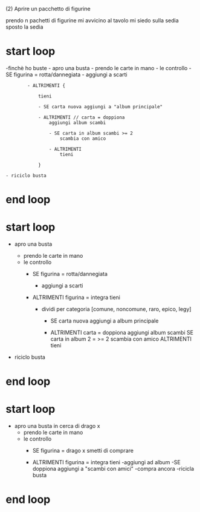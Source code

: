 (2) Aprire un pacchetto di figurine

prendo n pachetti di figurine
mi avvicino al tavolo
mi siedo sulla sedia
sposto la sedia
# start loop
-finchè ho buste 
    - apro una busta 
        - prendo le carte in mano 
        - le controllo
            - SE figurina = rotta/dannegiata 
                - aggiungi a scarti 
            
            - ALTRIMENTI {
                
                tieni
                
                - SE carta nuova aggiungi a "album principale" 

                - ALTRIMENTI // carta = doppiona 
                    aggiungi album scambi

                    - SE carta in album scambi >= 2
                        scambia con amico 

                    - ALTRIMENTI 
                        tieni 

                }

    - riciclo busta    
# end loop
# start loop
- apro una busta 
    - prendo le carte in mano 
    - le controllo
        - SE figurina = rotta/dannegiata 
            - aggiungi a scarti 
        
        - ALTRIMENTI figurina = integra tieni
            - dividi per categoria [comune, noncomune, raro, epico, legy] 
                - SE carta nuova aggiungi a album principale 

                - ALTRIMENTI carta = doppiona aggiungi album scambi
                SE carta in album 2 = >= 2 scambia con amico 
                ALTRIMENTI tieni 

- riciclo busta         
# end loop
# start loop
- apro una busta in cerca di drago x 
    - prendo le carte in mano 
    - le controllo
        - SE figurina = drago x smetti di comprare
        
        - ALTRIMENTI figurina = integra tieni
            -aggiungi ad album 
                -SE doppiona aggiungi a "scambi con amici"
            -compra ancora 
-ricicla busta

# end loop